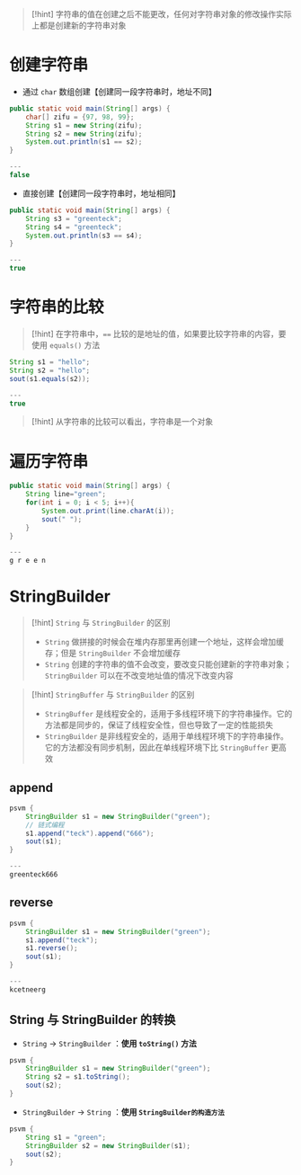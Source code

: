 >[!hint] 字符串的值在创建之后不能更改，任何对字符串对象的修改操作实际上都是创建新的字符串对象

# 创建字符串
- 通过 `char` 数组创建【创建同一段字符串时，地址不同】
```java
public static void main(String[] args) {
	char[] zifu = {97, 98, 99};
	String s1 = new String(zifu);
	String s2 = new String(zifu);
	System.out.println(s1 == s2);
}

---
false
```

- 直接创建【创建同一段字符串时，地址相同】
```java
public static void main(String[] args) {
	String s3 = "greenteck";
	String s4 = "greenteck";
	System.out.println(s3 == s4);
}

---
true
```

# 字符串的比较
>[!hint] 在字符串中，`==` 比较的是地址的值，如果要比较字符串的内容，要使用 `equals()` 方法

```java
String s1 = "hello";
String s2 = "hello";
sout(s1.equals(s2));

---
true
```

>[!hint] 从字符串的比较可以看出，字符串是一个对象

# 遍历字符串
```java
public static void main(String[] args) {
	String line="green";
	for(int i = 0; i < 5; i++){
		System.out.print(line.charAt(i));
		sout(" ");
	}
}

---
g r e e n 
```

# StringBuilder
>[!hint] `String` 与 `StringBuilder` 的区别
>- `String` 做拼接的时候会在堆内存那里再创建一个地址，这样会增加缓存；但是 `StringBuilder` 不会增加缓存
>- `String` 创建的字符串的值不会改变，要改变只能创建新的字符串对象；`StringBuilder` 可以在不改变地址值的情况下改变内容

>[!hint] `StringBuffer` 与 `StringBuilder` 的区别
> - `StringBuffer` 是线程安全的，适用于多线程环境下的字符串操作。它的方法都是同步的，保证了线程安全性，但也导致了一定的性能损失
> - `StringBuilder` 是非线程安全的，适用于单线程环境下的字符串操作。它的方法都没有同步机制，因此在单线程环境下比 `StringBuffer` 更高效

## append
```java
psvm {
	StringBuilder s1 = new StringBuilder("green");
	// 链式编程
	s1.append("teck").append("666");
	sout(s1);
}

---
greenteck666
```
## reverse
```java
psvm {
	StringBuilder s1 = new StringBuilder("green");
	s1.append("teck");
	s1.reverse();
	sout(s1);
}

---
kcetneerg
```

## String 与 StringBuilder 的转换
- `String` -> `StringBuilder` ：**使用 `toString()` 方法**
```java
psvm {
	StringBuilder s1 = new StringBuilder("green");
	String s2 = s1.toString();
	sout(s2);
}
```

- `StringBuilder` -> `String` ：**使用 `StringBuilder的构造方法`**
```java
psvm {
	String s1 = "green";
	StringBuilder s2 = new StringBuilder(s1);
	sout(s2);
}
```






























